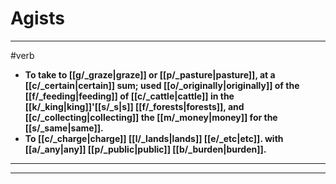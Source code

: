 # Agists
---
#verb
- **To take to [[g/_graze|graze]] or [[p/_pasture|pasture]], at a [[c/_certain|certain]] sum; used [[o/_originally|originally]] of the [[f/_feeding|feeding]] of [[c/_cattle|cattle]] in the [[k/_king|king]]'[[s/_s|s]] [[f/_forests|forests]], and [[c/_collecting|collecting]] the [[m/_money|money]] for the [[s/_same|same]].**
- **To [[c/_charge|charge]] [[l/_lands|lands]] [[e/_etc|etc]]. with [[a/_any|any]] [[p/_public|public]] [[b/_burden|burden]].**
---
---
